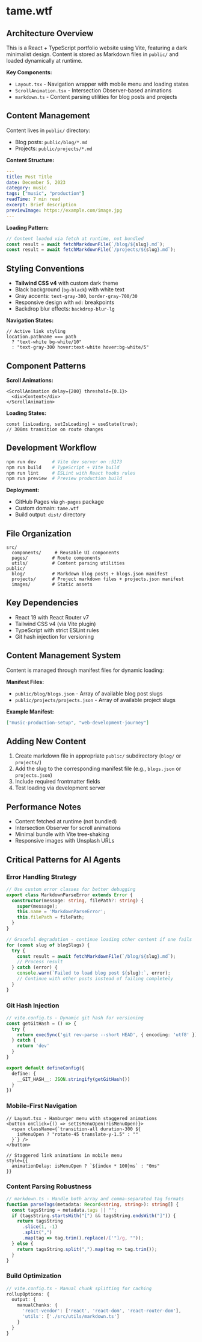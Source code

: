 # tame.wtf

## Architecture Overview
This is a React + TypeScript portfolio website using Vite, featuring a dark minimalist design. Content is stored as Markdown files in `public/` and loaded dynamically at runtime.

**Key Components:**
- `Layout.tsx` - Navigation wrapper with mobile menu and loading states
- `ScrollAnimation.tsx` - Intersection Observer-based animations
- `markdown.ts` - Content parsing utilities for blog posts and projects

## Content Management
Content lives in `public/` directory:
- Blog posts: `public/blog/*.md`
- Projects: `public/projects/*.md`

**Content Structure:**
```yaml
---
title: Post Title
date: December 5, 2023
category: music
tags: ["music", "production"]
readTime: 7 min read
excerpt: Brief description
previewImage: https://example.com/image.jpg
---
```

**Loading Pattern:**
```typescript
// Content loaded via fetch at runtime, not bundled
const result = await fetchMarkdownFile(`/blog/${slug}.md`);
const result = await fetchMarkdownFile(`/projects/${slug}.md`);
```

## Styling Conventions
- **Tailwind CSS v4** with custom dark theme
- Black background (`bg-black`) with white text
- Gray accents: `text-gray-300`, `border-gray-700/30`
- Responsive design with `md:` breakpoints
- Backdrop blur effects: `backdrop-blur-lg`

**Navigation States:**
```tsx
// Active link styling
location.pathname === path
  ? "text-white bg-white/10"
  : "text-gray-300 hover:text-white hover:bg-white/5"
```

## Component Patterns
**Scroll Animations:**
```tsx
<ScrollAnimation delay={200} threshold={0.1}>
  <div>Content</div>
</ScrollAnimation>
```

**Loading States:**
```tsx
const [isLoading, setIsLoading] = useState(true);
// 300ms transition on route changes
```

## Development Workflow
```bash
npm run dev      # Vite dev server on :5173
npm run build    # TypeScript + Vite build
npm run lint     # ESLint with React hooks rules
npm run preview  # Preview production build
```

**Deployment:**
- GitHub Pages via `gh-pages` package
- Custom domain: `tame.wtf`
- Build output: `dist/` directory

## File Organization
```
src/
  components/     # Reusable UI components
  pages/         # Route components
  utils/         # Content parsing utilities
public/
  blog/          # Markdown blog posts + blogs.json manifest
  projects/      # Project markdown files + projects.json manifest
  images/        # Static assets
```

## Key Dependencies
- React 19 with React Router v7
- Tailwind CSS v4 (via Vite plugin)
- TypeScript with strict ESLint rules
- Git hash injection for versioning

## Content Management System
Content is managed through manifest files for dynamic loading:

**Manifest Files:**
- `public/blog/blogs.json` - Array of available blog post slugs
- `public/projects/projects.json` - Array of available project slugs

**Example Manifest:**
```json
["music-production-setup", "web-development-journey"]
```

## Adding New Content
1. Create markdown file in appropriate `public/` subdirectory (`blog/` or `projects/`)
2. Add the slug to the corresponding manifest file (e.g., `blogs.json` or `projects.json`)
3. Include required frontmatter fields
4. Test loading via development server

## Performance Notes
- Content fetched at runtime (not bundled)
- Intersection Observer for scroll animations
- Minimal bundle with Vite tree-shaking
- Responsive images with Unsplash URLs

## Critical Patterns for AI Agents

### Error Handling Strategy
```typescript
// Use custom error classes for better debugging
export class MarkdownParseError extends Error {
  constructor(message: string, filePath?: string) {
    super(message);
    this.name = 'MarkdownParseError';
    this.filePath = filePath;
  }
}

// Graceful degradation - continue loading other content if one fails
for (const slug of blogSlugs) {
  try {
    const result = await fetchMarkdownFile(`/blog/${slug}.md`);
    // Process result
  } catch (error) {
    console.warn(`Failed to load blog post ${slug}:`, error);
    // Continue with other posts instead of failing completely
  }
}
```

### Git Hash Injection
```typescript
// vite.config.ts - Dynamic git hash for versioning
const getGitHash = () => {
  try {
    return execSync('git rev-parse --short HEAD', { encoding: 'utf8' }).trim()
  } catch {
    return 'dev'
  }
}

export default defineConfig({
  define: {
    __GIT_HASH__: JSON.stringify(getGitHash())
  }
})
```

### Mobile-First Navigation
```tsx
// Layout.tsx - Hamburger menu with staggered animations
<button onClick={() => setIsMenuOpen(!isMenuOpen)}>
  <span className={`transition-all duration-300 ${
    isMenuOpen ? "rotate-45 translate-y-1.5" : ""
  }`} />
</button>

// Staggered link animations in mobile menu
style={{
  animationDelay: isMenuOpen ? `${index * 100}ms` : "0ms"
}}
```

### Content Parsing Robustness
```typescript
// markdown.ts - Handle both array and comma-separated tag formats
function parseTags(metadata: Record<string, string>): string[] {
  const tagsString = metadata.tags || "";
  if (tagsString.startsWith("[") && tagsString.endsWith("]")) {
    return tagsString
      .slice(1, -1)
      .split(",")
      .map(tag => tag.trim().replace(/['"]/g, ""));
  } else {
    return tagsString.split(",").map(tag => tag.trim());
  }
}
```

### Build Optimization
```typescript
// vite.config.ts - Manual chunk splitting for caching
rollupOptions: {
  output: {
    manualChunks: {
      'react-vendor': ['react', 'react-dom', 'react-router-dom'],
      'utils': ['./src/utils/markdown.ts']
    }
  }
}
```